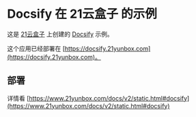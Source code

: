 # Docsify 在 21云盒子 的示例

这是 [21云盒子](http://www.21yunbox.com/) 上创建的 [Docsify](https://docsify.js.org/#/) 示例。

这个应用已经部署在 [https://docsify.21yunbox.com](https://docsify.21yunbox.com)。

## 部署

详情看 [https://www.21yunbox.com/docs/v2/static.html#docsify](https://www.21yunbox.com/docs/v2/static.html#docsify)